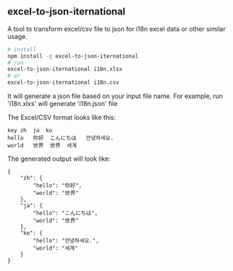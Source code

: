 ## excel-to-json-iternational
A tool to transform excel/csv file to json for i18n excel data or other similar usage.

```bash
# install
npm install -g excel-to-json-iternational
# run
excel-to-json-iternational i18n.xlsx
# or
excel-to-json-iternational i18n.csv
```
It will generate a json file based on your input file name. For example, run 'i18n.xlxs' will generate 'i18n.json' file
  
The Excel/CSV format looks like this:
```
key	zh	ja	ko
hello	你好	こんにちは	안녕하세요.
world	世界	世界	세계
```
The generated output will look like:
```
{
    "zh": {
        "hello": "你好",
        "world": "世界"
    },
    "ja": {
        "hello": "こんにちは",
        "world": "世界"
    },
    "ko": {
        "hello": "안녕하세요.",
        "world": "세계"
    }
}
```

